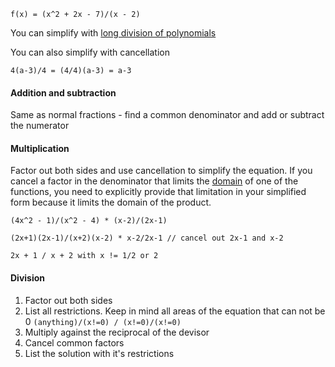 ```
f(x) = (x^2 + 2x - 7)/(x - 2)
```

You can simplify with [long division of polynomials](./polynomials.md)

You can also simplify with cancellation

```
4(a-3)/4 = (4/4)(a-3) = a-3
```

#### Addition and subtraction

Same as normal fractions - find a common denominator and add or subtract the numerator

#### Multiplication

Factor out both sides and use cancellation to simplify the equation. If you cancel a factor in the
denominator that limits the [domain](./functions.md) of one of the functions, you need to explicitly provide that
limitation in your simplified form because it limits the domain of the product.

```
(4x^2 - 1)/(x^2 - 4) * (x-2)/(2x-1)

(2x+1)(2x-1)/(x+2)(x-2) * x-2/2x-1 // cancel out 2x-1 and x-2

2x + 1 / x + 2 with x != 1/2 or 2
```

#### Division

1. Factor out both sides
2. List all restrictions. Keep in mind all areas of the equation that can not be 0 `(anything)/(x!=0) / (x!=0)/(x!=0)`
3. Multiply against the reciprocal of the devisor
4. Cancel common factors
5. List the solution with it's restrictions

